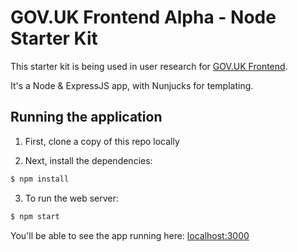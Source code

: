 # GOV.UK Frontend Alpha - Node Starter Kit

This starter kit is being used in user research for [GOV.UK Frontend](https://github.com/alphagov/govuk_frontend_alpha).

It's a Node & ExpressJS app, with Nunjucks for templating.

## Running the application

1. First, clone a copy of this repo locally

2. Next, install the dependencies:

  ```sh
  $ npm install
  ```

3. To run the web server:

  ```sh
  $ npm start
  ```

You'll be able to see the app running here: [localhost:3000](http://localhost:3000/)

